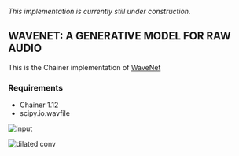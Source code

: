 *This implementation is currently still under construction.*

## WAVENET: A GENERATIVE MODEL FOR RAW AUDIO

This is the Chainer implementation of [WaveNet](http://arxiv.org/abs/1609.03499)

### Requirements

- Chainer 1.12
- scipy.io.wavfile

![input](https://raw.githubusercontent.com/musyoku/musyoku.github.io/562b128139d4d52f3105c17a366934f92ff82613/images/post/2016-09-17/wavenet_input.png)

![dilated conv](http://i.imgur.com/hTWShQF.gif)